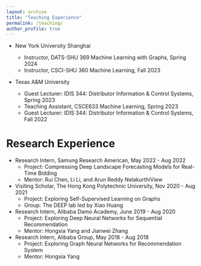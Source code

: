 ```yaml
---
layout: archive
title: "Teaching Experience"
permalink: /teaching/
author_profile: true
---
```

- New York University Shanghai
  - Instructor, DATS-SHU 369 Machine Learning with Graphs, Spring 2024
  - Instructor, CSCI-SHU 360 Machine Learning, Fall 2023
  
- Texas A&M University
  - Guest Lecturer: IDIS 344: Distributor Information & Control Systems, Spring 2023
  - Teaching Assistant, CSCE633 Machine Learning, Spring 2023
  - Guest Lecturer: IDIS 344: Distributor Information & Control Systems, Fall 2022

# Research Experience
- Research Intern, Samung Research American, May 2022 - Aug 2022
  - Project: Compressing Deep Landscape Forecasting Models for Real-Time Bidding
  - Mentor: Rui Chen, Li Li, and Arun Reddy NelakurthiView
- Visiting Scholar, The Hong Kong Polytechnic University, Nov 2020 - Aug 2021
  - Project: Exploring Self-Supervised Learning on Graphs
  - Group: The DEEP lab led by Xiao Huang
- Research Intern, Alibaba Damo Academy, June 2019 - Aug 2020
  - Project: Exploring Deep Neural Networks for Sequential Recommendation
  - Mentor: Hongxia Yang and Jianwei Zhang
- Research Intern, Alibaba Group, May 2018 - Aug 2018
  - Project: Exploring Graph Neural Networks for Recommendation System
  - Mentor: Hongxia Yang

